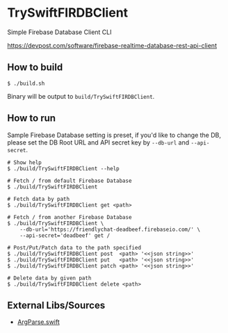 TrySwiftFIRDBClient
==========
Simple Firebase Database Client CLI

https://devpost.com/software/firebase-realtime-database-rest-api-client


## How to build

    $ ./build.sh

Binary will be output to `build/TrySwiftFIRDBClient`.


## How to run
Sample Firebase Database setting is preset, if you'd like to change the DB,
please set the DB Root URL and API secret key by `--db-url` and `--api-secret`.

    # Show help
    $ ./build/TrySwiftFIRDBClient --help

    # Fetch / from default Firebase Database
    $ ./build/TrySwiftFIRDBClient

    # Fetch data by path
    $ ./build/TrySwiftFIRDBClient get <path>

    # Fetch / from another Firebase Database
    $ ./build/TrySwiftFIRDBClient \
        --db-url='https://friendlychat-deadbeef.firebaseio.com/' \
        --api-secret='deadbeef' get /

    # Post/Put/Patch data to the path specified
    $ ./build/TrySwiftFIRDBClient post  <path> '<<json string>>'
    $ ./build/TrySwiftFIRDBClient put   <path> '<<json string>>'
    $ ./build/TrySwiftFIRDBClient patch <path> '<<json string>>'

    # Delete data by given path
    $ ./build/TrySwiftFIRDBClient delete <path>


## External Libs/Sources

- [ArgParse.swift](https://github.com/apple/swift/blob/master/benchmark/utils/ArgParse.swift)
